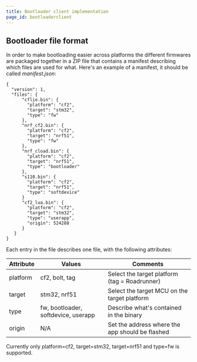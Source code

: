 ```yaml
---
title: Bootloader client implementation
page_id: bootloaderclient
---
```



## Bootloader file format


In order to make bootloading easier across platforms the different
firmwares are packaged together in a ZIP file that contains a manifest
describing which files are used for what. Here\'s an example of a
manifest, it should be called *manifest.json*:

    {
      "version": 1,
      "files": {
          "cflie.bin": {
            "platform": "cf2",
            "target": "stm32",
            "type": "fw"
          },
          "nrf_cf2.bin": {
            "platform": "cf2",
            "target": "nrf51",
            "type": "fw"
          },
          "nrf_cload.bin": {
            "platform": "cf2",
            "target": "nrf51",
            "type": "bootloader"
          },
          "s110.bin": {
            "platform": "cf2",
            "target": "nrf51",
            "type": "softdevice"
          }
          "cf2_lua.bin": {
            "platform": "cf2",
            "target": "stm32",
            "type": "userapp",
            "origin": 524288
          }
       }
    }

Each entry in the file describes one file, with the following
attributes:


|  Attribute  | Values                            |Comments|
| --------------- | ------------------------------------- | ---------------------- |
|  platform       | cf2, bolt, tag                        |Select the target platform (tag = Roadrunner) |
|  target         | stm32, nrf51                          |Select the target MCU on the target platform|
|  type           | fw, bootloader, softdevice, userapp   |Describe what\'s contained in the binary|
|  origin         | N/A                                   |Set the address where the app should be flashed|


Currently only platform=cf2, target=stm32, target=nrf51 and type=fw is
supported.
